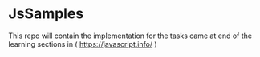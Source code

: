 # JsSamples
This repo will contain the implementation for the tasks came at end of the learning sections in ( https://javascript.info/ )
